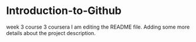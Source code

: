 # Introduction-to-Github
week 3 course 3 coursera
I am editing the README file. Adding some more details about the project description.

